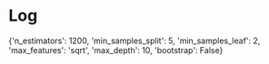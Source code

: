 # Log
{'n_estimators': 1200, 'min_samples_split': 5, 'min_samples_leaf': 2, 'max_features': 'sqrt', 'max_depth': 10, 'bootstrap': False}
